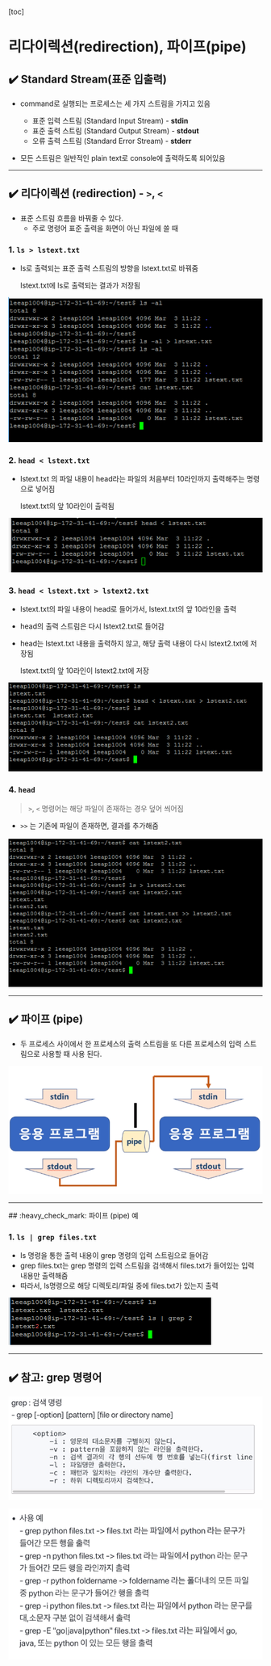 [toc]

# 리다이렉션(redirection), 파이프(pipe)

## :heavy_check_mark: Standard Stream(표준 입출력)

- command로 실행되는 프로세스는 세 가지 스트림을 가지고 있음
  - 표준 입력 스트림 (Standard Input Stream) - **stdin**
  - 표준 출력 스트림 (Standard Output Stream) - **stdout**
  - 오류 출력 스트림 (Standard Error Stream) - **stderr**

- 모든 스트림은 일반적인 plain text로 console에 출력하도록 되어있음





<hr>

## :heavy_check_mark: 리다이렉션 (redirection) - `>`, `<`

- 표준 스트림 흐름을 바꿔줄 수 있다.
  - 주로 명령어 표준 출력을 화면이 아닌 파일에 쓸 때

### 1. `ls > lstext.txt`

- ls로 출력되는 표준 출력 스트림의 방향을 lstext.txt로 바꿔줌

  lstext.txt에 ls로 출력되는 결과가 저장됨

![image-20210303202308469](assets/image-20210303202308469.png)



### 2. `head < lstext.txt`

- lstext.txt 의 파일 내용이 head라는 파일의 처음부터 10라인까지 출력해주는 명령으로 넣어짐

  lstext.txt의 앞 10라인이 출력됨

![image-20210303202426411](assets/image-20210303202426411.png)



### 3. `head < lstext.txt > lstext2.txt`

- lstext.txt의 파일 내용이 head로 들어가서, lstext.txt의 앞 10라인을 출력

- head의 출력 스트림은 다시 lstext2.txt로 들어감

- head는 lstext.txt 내용을 출력하지 않고, 해당 출력 내용이 다시 lstext2.txt에 저장됨

  lstext.txt의 앞 10라인이 lstext2.txt에 저장

![image-20210303202701849](assets/image-20210303202701849.png)



### 4. `head `

> `>`, `<` 명령어는 해당 파일이 존재하는  경우 덮어 씌어짐

- `>>` 는 기존에 파일이 존재하면, 결과를 추가해줌

![image-20210303202912405](assets/image-20210303202912405.png)





<hr>

## :heavy_check_mark: 파이프 (pipe)

- 두 프로세스 사이에서 한 프로세스의 출력 스트림을 또 다른 프로세스의 입력 스트림으로 사용할 때 사용 된다.

![image-20210303203235917](assets/image-20210303203235917.png)





<hr>
## :heavy_check_mark: 파이프 (pipe) 예

### 1. `ls | grep files.txt`

- ls 명령을 통한 출력 내용이 grep 명령의 입력 스트림으로 들어감
- grep files.txt는 grep 명령의 입력 스트림을 검색해서  files.txt가 들어있는 입력 내용만 출력해줌
- 따라서, ls명령으로 해당 디렉토리/파일 중에 files.txt가 있는지 출력

![image-20210303203435272](assets/image-20210303203435272.png)





<hr>


## :heavy_check_mark: 참고: grep 명령어 

![image-20210303203523207](assets/image-20210303203523207.png)

![image-20210303203740815](assets/image-20210303203740815.png)

